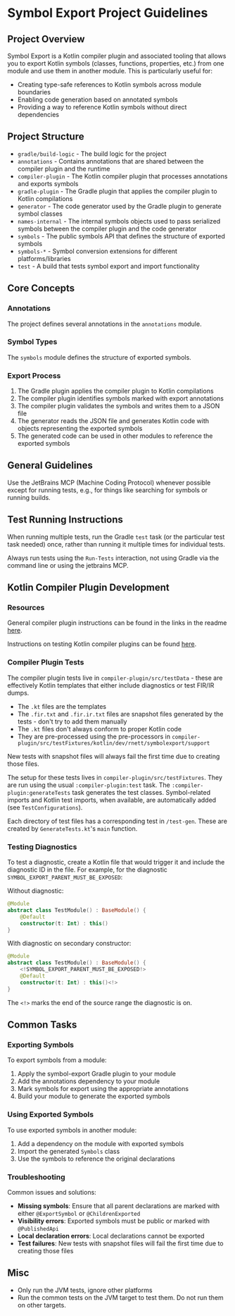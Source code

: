 # Symbol Export Project Guidelines

## Project Overview

Symbol Export is a Kotlin compiler plugin and associated tooling that allows you to export Kotlin symbols (classes, functions, properties, etc.) from one module and use them in another module. This is particularly useful for:

- Creating type-safe references to Kotlin symbols across module boundaries
- Enabling code generation based on annotated symbols
- Providing a way to reference Kotlin symbols without direct dependencies

## Project Structure

- `gradle/build-logic` - The build logic for the project
- `annotations` - Contains annotations that are shared between the compiler plugin and the runtime
- `compiler-plugin` - The Kotlin compiler plugin that processes annotations and exports symbols
- `gradle-plugin` - The Gradle plugin that applies the compiler plugin to Kotlin compilations
- `generator` - The code generator used by the Gradle plugin to generate symbol classes
- `names-internal` - The internal symbols objects used to pass serialized symbols between the compiler plugin and the code generator
- `symbols` - The public symbols API that defines the structure of exported symbols
- `symbols-*` - Symbol conversion extensions for different platforms/libraries
- `test` - A build that tests symbol export and import functionality

## Core Concepts

### Annotations

The project defines several annotations in the `annotations` module.

### Symbol Types

The `symbols` module defines the structure of exported symbols.

### Export Process

1. The Gradle plugin applies the compiler plugin to Kotlin compilations
2. The compiler plugin identifies symbols marked with export annotations
3. The compiler plugin validates the symbols and writes them to a JSON file
4. The generator reads the JSON file and generates Kotlin code with objects representing the exported symbols
5. The generated code can be used in other modules to reference the exported symbols

## General Guidelines

Use the JetBrains MCP (Machine Coding Protocol) whenever possible except for running tests, e.g., for things like searching for symbols or running builds.

## Test Running Instructions

When running multiple tests, run the Gradle `test` task (or the particular test task needed) once, rather than running it multiple times for individual tests.

Always run tests using the `Run-Tests` interaction, not using Gradle via the command line or using the jetbrains MCP.

## Kotlin Compiler Plugin Development

### Resources

General compiler plugin instructions can be found in the links in the readme [here](https://github.com/bnorm/buildable/blob/main/README.md).

Instructions on testing Kotlin compiler plugins can be found [here](https://github.com/JetBrains/kotlin/blob/master/compiler/test-infrastructure/ReadMe.md).

### Compiler Plugin Tests

The compiler plugin tests live in `compiler-plugin/src/testData` - these are effectively Kotlin templates that either include diagnostics or test FIR/IR dumps.

- The `.kt` files are the templates
- The `.fir.txt` and `.fir.ir.txt` files are snapshot files generated by the tests - don't try to add them manually
- The `.kt` files don't always conform to proper Kotlin code
- They are pre-processed using the pre-processors in `compiler-plugin/src/testFixtures/kotlin/dev/rnett/symbolexport/support`

New tests with snapshot files will always fail the first time due to creating those files.

The setup for these tests lives in `compiler-plugin/src/testFixtures`.
They are run using the usual `:compiler-plugin:test` task. The `:compiler-plugin:generateTests` task generates the test classes.
Symbol-related imports and Kotlin test imports, when available, are automatically added (see `TestConfigurations`).

Each directory of test files has a corresponding test in `/test-gen`. These are created by `GenerateTests.kt`'s `main` function.

### Testing Diagnostics

To test a diagnostic, create a Kotlin file that would trigger it and include the diagnostic ID in the file. For example, for the diagnostic `SYMBOL_EXPORT_PARENT_MUST_BE_EXPOSED`:

Without diagnostic:

```kotlin
@Module
abstract class TestModule() : BaseModule() {
    @Default
    constructor(t: Int) : this()
}
```

With diagnostic on secondary constructor:

```kotlin
@Module
abstract class TestModule() : BaseModule() {
    <!SYMBOL_EXPORT_PARENT_MUST_BE_EXPOSED!>
    @Default
    constructor(t: Int) : this()<!>
}
```

The `<!>` marks the end of the source range the diagnostic is on.

## Common Tasks

### Exporting Symbols

To export symbols from a module:

1. Apply the symbol-export Gradle plugin to your module
2. Add the annotations dependency to your module
3. Mark symbols for export using the appropriate annotations
4. Build your module to generate the exported symbols

### Using Exported Symbols

To use exported symbols in another module:

1. Add a dependency on the module with exported symbols
2. Import the generated `Symbols` class
3. Use the symbols to reference the original declarations

### Troubleshooting

Common issues and solutions:

- **Missing symbols**: Ensure that all parent declarations are marked with either `@ExportSymbol` or `@ChildrenExported`
- **Visibility errors**: Exported symbols must be public or marked with `@PublishedApi`
- **Local declaration errors**: Local declarations cannot be exported
- **Test failures**: New tests with snapshot files will fail the first time due to creating those files

## Misc

- Only run the JVM tests, ignore other platforms
- Run the common tests on the JVM target to test them. Do not run them on other targets.